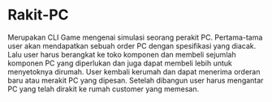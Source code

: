 # Rakit-PC
Merupakan CLI Game mengenai simulasi seorang perakit PC. Pertama-tama user akan mendapatkan sebuah order PC dengan spesifikasi yang diacak. Lalu user harus berangkat ke toko komponen dan membeli sejumlah komponen PC yang diperlukan dan juga dapat membeli lebih untuk menyetoknya dirumah. User kembali kerumah dan dapat menerima orderan baru atau merakit PC yang dipesan. Setelah dibangun user harus mengantar PC yang telah dirakit ke rumah customer yang memesan.
